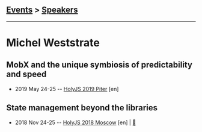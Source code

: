 ## [Events](../README.md) > [Speakers](../speakers.md)
---

# Michel Weststrate

## MobX and the unique symbiosis of predictability and speed
- 2019 May 24-25 -- [HolyJS 2019 Piter](https://youtu.be/NBYbBbjZeX4) [en]   
## State management beyond the libraries
- 2018 Nov 24-25 -- [HolyJS 2018 Moscow](https://www.youtube.com/watch?v=JKaJ9r3xYN4) [en] | [:notebook:](https://assets.ctfassets.net/nn534z2fqr9f/Ezk73ofhW8sCC8wuIA4iE/f6c12f39312901e55889a5fda0d410e9/Michel_Weststrate_State_management_beyond_libraries.pdf)  
